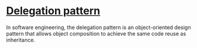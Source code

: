 # [Delegation pattern](https://en.wikipedia.org/wiki/Delegation_pattern)
In software engineering, the delegation pattern is an object-oriented design pattern that allows object composition to achieve the same code reuse as inheritance.

